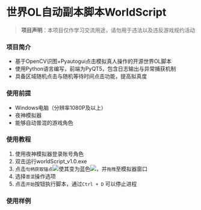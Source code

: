 # 世界OL自动副本脚本WorldScript
>**项目声明**：本项目仅作学习交流用途，请勿用于违法以及违反游戏规约活动
### 项目简介

- 基于OpenCV识图+Pyautogui点击模拟真人操作的开源世界OL脚本
- 使用Python语言编写，前端为PyQT5，包含日志输出与异常捕获机制
- 具备区域随机点击与随机等待时间点击功能，提高拟真度

### 使用前提
- Windows电脑（分辨率1080P及以上）
- 夜神模拟器
- 能够自动普混的游戏角色

### 使用教程
1. 使用夜神模拟器登录账号角色
2. 双击运行worldScript_v1.0.exe
3. 点击`句柄获取锚点`![](https://bucket-stel2ari.oss-cn-beijing.aliyuncs.com/target.png?Expires=1740935504&OSSAccessKeyId=TMP.3Kn9yXLikXon5d9rGvW7q2Wxaf3z1KsvMGbH66GgYXo9Z1ZBRq5QUxYnWFDcXqKm2UgiVyzUCZX19VzBHe5icC2rSMBKVU&Signature=%2FeUu4aJLlK0FI6xBFcLPl3%2B8sHU%3D)使其变为蓝色![](https://bucket-stel2ari.oss-cn-beijing.aliyuncs.com/blue_target.jpg?Expires=1740935564&OSSAccessKeyId=TMP.3Kn9yXLikXon5d9rGvW7q2Wxaf3z1KsvMGbH66GgYXo9Z1ZBRq5QUxYnWFDcXqKm2UgiVyzUCZX19VzBHe5icC2rSMBKVU&Signature=Ri2UBbhCgYtMKpW21hUG7Gv5HGs%3D)，并`拖拽`至模拟器窗口
4. 选择`普混`操作选项
5. 点击`开始`按钮执行脚本，通过`Ctrl + D` 可以停止进程

### 使用样例